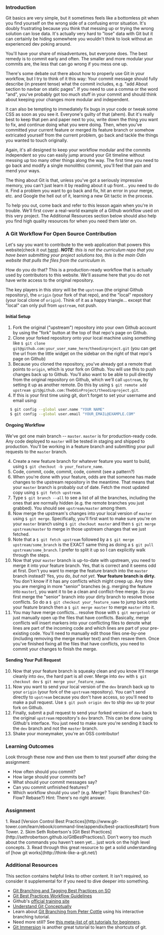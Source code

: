 ### Introduction

Git basics are very simple, but it sometimes feels like a bottomless pit when you find yourself on the wrong side of a confusing error situation.  It's doubly frustrating because you think that messing up or trying the wrong solution can lose data. It's actually very hard to "lose" data with Git but it can certainly be hiding somewhere you wouldn't think to look without an experienced dev poking around.

You'll have your share of misadventures, but everyone does.  The best remedy is to commit early and often.  The smaller and more modular your commits are, the less that can go wrong if you mess one up.  

There's some debate out there about how to properly use Git in your workflow, but I try to think of it this way: Your commit message should fully describe (in present tense) what the commit includes, e.g. "add About section to navbar on static pages".  If you need to use a comma or the word "and", you've probably got too much stuff in your commit and should think about keeping your changes more modular and independent.

It can also be tempting to immediately fix bugs in your code or tweak some CSS as soon as you see it.  Everyone's guilty of that (ahem).  But it's really best to keep that pen and paper next to you, write down the thing you want to fix, and continue doing what you were doing.  Then, when you've committed your current feature or merged its feature branch or somehow extricated yourself from the current problem, go back and tackle the things you wanted to touch originally.  

Again, it's all designed to keep your workflow modular and the commits independent so you can easily jump around your Git timeline without messing up too many other things along the way.  The first time you need to go back and modify a single monolithic commit, you'll feel that pain and mend your ways.

The thing about Git is that, unless you've got a seriously impressive memory, you can't just learn it by reading about it up front... you need to do it.  Find a problem you want to go back and fix, hit an error in your merge, etc. and Google the hell out of it, learning a new Git tactic in the process.  

To help you out, come back and refer to this lesson again when you're in trouble. We'll first cover a real-world example of a Github workflow used on this very project.  The Additional Resources section below should also help you find high quality resources for when you need them later on.

### A Git Workflow For Open Source Contribution

Let's say you want to contribute to the web application that powers this website(check it out [here](https://github.com/TheOdinProject/theodinproject)). _**NOTE**: this is not the curriculum repo that you have been submitting your project solutions too, this is the main Odin website that pulls the files from the curriculum in._

How do you do that?  This is a production-ready workflow that is actually used by contributors to this website.  We'll assume here that you do not have write access to the original repository.

The key players in this story will be the `upstream` (the original Github repository), the `origin` (your fork of that repo), and the "local" repository (your local clone of `origin`).  Think of it as a happy triangle... except that "local" can only pull from `upstream`, not push.

#### Initial Setup

1. Fork the original ("upstream") repository into your own Github account by using the "fork" button at the top of that repo's page on Github.
2. Clone your forked repository onto your local machine using something like `$ git clone git@github.com:your_user_name_here/theodinproject.git` (you can get the url from the little widget on the sidebar on the right of that repo's page on Github)
3. Because you cloned the repository, you've already got a remote that points to `origin`, which is your fork on Github.  You will use this to push changes back up to Github.  You'll also want to be able to pull directly from the original repository on Github, which we'll call `upstream`, by setting it up as another remote.  Do this by using `$ git remote add upstream git@github.com:TheOdinProject/theodinproject.git`.
4. If this is your first time using git, don't forget to set your username and email using:

~~~bash
  $ git config --global user.name "YOUR NAME"
  $ git config --global user.email "YOUR_EMAIL@EXAMPLE.COM"
~~~

#### Ongoing Workflow

We've got one main branch -- `master`.  `master` is for production-ready code.  Any code deployed to `master` will be tested in staging and shipped to production.  You'll be working in a feature branch and submitting your pull requests to the `master` branch.

4. Create a new feature branch for whatever feature you want to build, using `$ git checkout -b your_feature_name`.
5. Code, commit, code, commit, code, commit (see a pattern?)
6. When you're done with your feature, odds are that someone has made changes to the upstream repository in the meantime.  That means that your `master` branch is probably out of date.  Fetch the most updated copy using `$ git fetch upstream`.
7. Type `$ git branch --all` to see a list of all the branches, including the ones that are normally hidden (e.g. the remote branches you just grabbed).  You should see `upstream/master` among them.
8. Now merge the upstream's changes into your local version of `master` using `$ git merge`.  Specifically, you'll first want to make sure you're on your `master` branch using `$ git checkout master` and then `$ git merge upstream/master` to merge in those upstream changes that we just fetched.  
9. Note that a `$ git fetch upstream` followed by a `$ git merge upstream/some_branch` is the EXACT same thing as doing a `$ git pull upstream/some_branch`.  I prefer to split it up so I can explicitly walk through the steps.
9. Now that your `master` branch is up-to-date with upstream, you need to merge it into your feature branch.  Yes, that is correct and it seems odd at first.  Don't you want to merge the feature branch into the `master` branch instead?  Yes, you do, *but not yet*.  **Your feature branch is dirty.**  You don't know if it has any conflicts which might creep up.  Any time you are merging in more "senior" branches (e.g. merging the feature into `master`), you want it to be a clean and conflict-free merge.  So you first merge the "senior" branch into your dirty branch to resolve those conflicts.  So do a `$ git checkout your_feature_name` to jump back onto your feature branch then a  `$ git merge master` to merge `master` into it.
9. You may have merge conflicts... resolve those with `$ git mergetool` or just manually open up the files that have conflicts.  Basically, merge conflicts will insert markers into your conflicting files to denote what lines are part of the incoming code and which lines are part of your pre-existing code. You'll need to manually edit those files one-by-one (including removing the merge marker text) and then resave them.  Once you've finished fixing all the files that have conflicts, you need to commit your changes to finish the merge.

#### Sending Your Pull Request

10. Now that your feature branch is squeaky clean and you know it'll merge cleanly into `dev`, the hard part is all over.  Merge into `dev` with `$ git checkout dev` `$ git merge your_feature_name`.
11. Now you want to send your local version of the `dev` branch back up to your `origin` (your fork of the `upstream` repository).  You can't send directly to `upstream` because you don't have access, so you'll need to make a pull request.  Use `$ git push origin dev` to ship `dev` up to your fork on Github.
12. Finally, submit a pull request to send your forked version of `dev` back to the original `upstream` repository's `dev` branch.  This can be done using Github's interface.  You just need to make sure you're sending it back to the `dev` branch and not the `master` branch.
13. Shake your moneymaker, you're an OSS contributor!

### Learning Outcomes
Look through these now and then use them to test yourself after doing the assignment:

* How often should you commit?
* How large should your commits be?
* What should your commit messages say?
* Can you commit unfinished features?
* Which workflow should you use? (e.g. Merge? Topic Branches? Git-Flow? Rebase?)  Hint: There's no right answer.

### Assignment

<div class="lesson-content__panel" markdown="1">
  1. Read [Version Control Best Practices](http://www.git-tower.com/learn/ebook/command-line/appendix/best-practices#start) from Tower.
  2. Skim Seth Robertson's [Git Best Practices](http://sethrobertson.github.io/GitBestPractices/).  Don't worry too much about the commands you haven't seen yet... just work on the high level concepts.
  3. Read through this great resource to get a solid understanding of [how git works](http://think-like-a-git.net/)
</div>

### Additional Resources
This section contains helpful links to other content. It isn't required, so consider it supplemental for if you need to dive deeper into something.

* [Git Branching and Tagging Best Practices on SO](http://programmers.stackexchange.com/questions/165725/git-branching-and-tagging-best-practices)
* [Git Best Practices Workflow Guidelines](http://www.lullabot.com/blog/article/git-best-practices-workflow-guidelines)
* Github's [official training site](https://training.github.com/)
* [Understand Git Conceptually](http://www.sbf5.com/~cduan/technical/git/)
* Learn about [Git Branching from Peter Cottle](http://pcottle.github.io/learnGitBranching/) using his interactive branching tutorial.
* Need more still?  See [this meta-list of git tutorials for beginners](http://sixrevisions.com/resources/git-tutorials-beginners/).
* [Git Immersion](http://gitimmersion.com/lab_01.html) is another great tutorial to learn the shortcuts of git.
